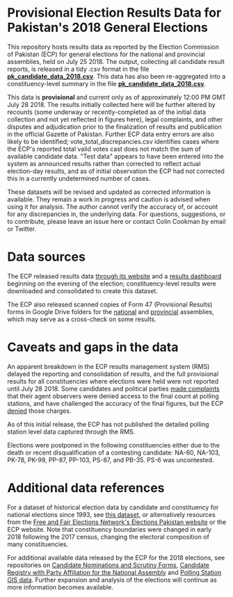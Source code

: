 # Provisional Election Results Data for Pakistan's 2018 General Elections

This repository hosts results data as reported by the Election Commission of Pakistan (ECP) for general elections for the national and provincial assemblies, held on July 25 2018. The output, collecting all candidate result reports, is released in a tidy .csv format in the file **[pk_candidate_data_2018.csv](https://github.com/colincookman/pakistan_election_results_2018/blob/master/pk_candidate_data_2018.csv)**. This data has also been re-aggregated into a constituency-level summary in the file **[pk_candidate_data_2018.csv](https://github.com/colincookman/pakistan_election_results_2018/blob/master/pk_constituency_data_2018.csv)**.

This data is **provisional** and current only as of approximately 12:00 PM GMT July 28 2018. The results initially collected here will be further altered by recounts (some underway or recently-completed as of the initial data collection and not yet reflected in figures here), legal complaints, and other disputes and adjudication prior to the finalization of results and publication in the official Gazette of Pakistan. Further ECP data entry errors are also likely to be identified; vote_total_discrepancies.csv identifies cases where the ECP's reported total valid votes cast does not match the sum of available candidate data. "Test data" appears to have been entered into the system as announced results rather than corrected to reflect actual election-day results, and as of initial observation the ECP had not corrected this in a currently undetermined number of cases.

These datasets will be revised and updated as corrected information is available. They remain a work in progress and caution is advised when using it for analysis. The author cannot verify the accuracy of, or account for any discrepancies in, the underlying data. For questions, suggestions, or to contribute, please leave an issue here or contact Colin Cookman by email or Twitter.

# Data sources
The ECP released results data [through its website](https://www.ecp.gov.pk/ResultDetails.aspx?EleId=10070&Election=General%20Election%2025%20Jul%202018) and a [results dashboard](https://www.ecp.gov.pk/resultdashboard/ge2018.aspx) beginning on the evening of the election; constituency-level results were downloaded and consolidated to create this dataset. 

The ECP also released scanned copies of Form 47 (Provisional Results) forms in Google Drive folders for the [national](https://drive.google.com/drive/folders/1EM_bzpMPX04uCPi8A4hh7e_nVVD2HA69?usp=sharing) and [provincial](https://drive.google.com/drive/folders/1nMEPfRD6nDVCg4sWdDN_qyD0An0zL179?usp=sharing) assemblies, which may serve as a cross-check on some results.

# Caveats and gaps in the data
An apparent breakdown in the ECP results management system (RMS) delayed the reporting and consolidation of results, and the full provisional results for all constituencies where elections were held were not reported until July 28 2018. Some candidates and political parties [made complaints](https://tribune.com.pk/story/1766621/1-key-national-parties-insist-massive-rigging/) that their agent observers were denied access to the final count at polling stations, and have challenged the accuracy of the final figures, but the ECP [denied](https://tribune.com.pk/story/1766411/1-ecp-rejects-political-parties-claim-rigging-election-day/) those charges. 

As of this initial release, the ECP has not published the detailed polling station level data captured through the RMS.

Elections were postponed in the following constituencies either due to the death or recent disqualification of a contesting candidate: NA-60, NA-103, PK-78, PK-99, PP-87, PP-103, PS-87, and PB-35. PS-6 was uncontested.

# Additional data references
For a dataset of historical election data by candidate and constituency for national elections since 1993, see [this dataset](https://github.com/colincookman/pakistan_elections/tree/master/data), or alternatively resources from the [Free and Fair Elections Network's Elections Pakistan website](https://electionpakistan.com/) or the ECP website. Note that constituency boundaries were changed in early 2018 following the 2017 census, changing the electoral composition of many constituencies.

For additional available data released by the ECP for the 2018 elections, see repositories on [Candidate Nominations and Scrutiny Forms](https://github.com/colincookman/pakistan_candidate_scrutiny_18), [Candidate Registry with Party Affiliation for the National Assembly](https://github.com/colincookman/pakistan_candidate_registry_18) and [Polling Station GIS data](https://github.com/colincookman/pakistan_polling_stations_2018). Further expansion and analysis of the elections will continue as more information becomes available.